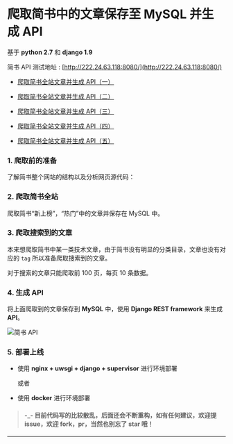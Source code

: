 # 爬取简书中的文章保存至 MySQL 并生成 API 
基于 **python 2.7** 和 **django 1.9**

简书 API 测试地址 : [http://222.24.63.118:8080/](http://222.24.63.118:8080/)

* [爬取简书全站文章并生成 API（一）](http://www.jianshu.com/p/c546c175b763)
* [爬取简书全站文章并生成 API（二）](http://www.jianshu.com/p/19e010b2a4c0)
* [爬取简书全站文章并生成 API（三）](http://www.jianshu.com/p/f30788fddaf2)
* [爬取简书全站文章并生成 API（四）](http://www.jianshu.com/p/9e1d12500f78)
* [爬取简书全站文章并生成 API（五）](http://www.jianshu.com/p/4e4c85e1e2b8)

### 1. 爬取前的准备

了解简书整个网站的结构以及分析网页源代码：


### 2. 爬取简书全站

爬取简书“新上榜”，“热门”中的文章并保存在 MySQL 中。


### 3. 爬取搜索到的文章

本来想爬取简书中某一类技术文章，由于简书没有明显的分类目录，文章也没有对应的 `tag` 所以准备爬取搜索到的文章。


对于搜索的文章只能爬取前 100 页，每页 10 条数据。


### 4. 生成 API

将上面爬取到的文章保存到 **MySQL** 中，使用 **Django REST framework** 来生成 **API**。

![简书 API](http://cdn.tianfeiyu.com/jianshuapi.png)


### 5. 部署上线

* 使用 **nginx + uwsgi + django + supervisor** 进行环境部署

	或者

* 使用 **docker** 进行环境部署



> #### -_- 目前代码写的比较散乱，后面还会不断重构，如有任何建议，欢迎提 issue，欢迎 fork，pr，当然也别忘了 star 哦！

---
